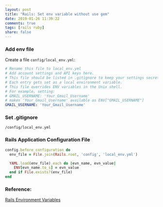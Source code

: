 ```yaml
---
layout: post
title: "Rails: Set env variable without use gem"
date: 2019-01-26 11:39:22
comments: true
tags: [rails ruby]
share: false
---
```


### Add env file
Create a file `config/local_env.yml`:
```yml
# Rename this file to local_env.yml
# Add account settings and API keys here.
# This file should be listed in .gitignore to keep your settings secret!
# Each entry gets set as a local environment variable.
# This file overrides ENV variables in the Unix shell.
# For example, setting:
# GMAIL_USERNAME: 'Your_Gmail_Username'
# makes 'Your_Gmail_Username' available as ENV["GMAIL_USERNAME"]
GMAIL_USERNAME: 'Your_Gmail_Username'
```
### Set .gitignore
```
/config/local_env.yml
```
### Rails Application Configuration File

```ruby
config.before_configuration do
  env_file = File.join(Rails.root, 'config', 'local_env.yml')

  YAML.load(env_file).each do |evn_name, evn_value|
    ENV[evn_name.to_s] = evn_value
  end if File.exists?(env_file)
end
```

### Reference:
[Rails Environment Variables](http://railsapps.github.io/rails-environment-variables.html)
